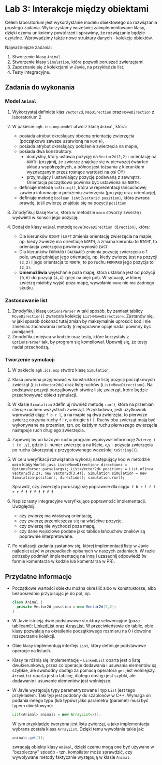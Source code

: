 # Lab 3: Interakcje między obiektami

Celem laboratorium jest wykorzystanie modelu obiektowego do rozwiązania prostego zadania. Wykorzystamy wcześniej zaimplementowane klasy, dzięki czemu unikniemy powtórzeń i sprawimy, że rozwiązanie będzie czytelne. Wprowadzimy także nowe struktury danych - kolekcje obiektów.

Najważniejsze zadania:

1. Stworzenie klasy `Animal`.
2. Stworzenie klasy `Simulation`, która pozwoli poruszać zwierzętami.
3. Zapoznanie się z kolekcjami w Javie, na przykładzie list.
4. Testy integracyjne.

## Zadania do wykonania

### Model `Animal`


1. Wykorzystaj definicje klas `Vector2d`, `MapDirection` oraz `MoveDirection` z laboratorium 2.
2. W pakiecie `agh.ics.oop.model` utwórz klasę `Animal`, która:
   * posiada atrybut określający obecną orientację zwierzęcia (początkowo zawsze ustawioną na `NORTH`),
   * posiada atrybut określający położenie zwierzęcia na mapie,
   * posiada dwa konstruktory:
     * domyślny, który ustawia pozycję na `Vector2d(2,2)` i orientację na `NORTH` (przyjmij, że zwierzę znajduje się w pierwszej ćwiartce układu współrzędnych, a północ jest tożsama z kierunkiem wyznaczanym przez rosnące wartości na osi OY)
     * przyjmujący i ustawiający pozycję podawaną z zewnątrz. Orientacja początkowa powinna być ustawiona na `NORTH`.
   * definiuje metodę `toString()`, która w reprezentacji łańcuchowej zawiera informacje o położeniu zwierzęcia (pozycję
     oraz orientację),
   * definiuje metodę `boolean isAt(Vector2d position)`, która zwraca prawdę, jeśli zwierzę znajduje się na pozycji `position`.
3. Zmodyfikuj klasę `World`, która w metodzie `main` stworzy zwierzę i wyświetli w konsoli jego pozycję.
4. Dodaj do klasy `Animal` metodę `move(MoveDirection direction)`, która:

      * Dla kierunków `RIGHT` i `LEFT` zmienia orientację zwierzęcia na mapie, np. kiedy zwierzę ma orientację `NORTH`, a
        zmiana kierunku to `RIGHT`, to orientacja zwierzęcia powinna wynosić `EAST`.
      * Dla kierunków `FORWARD` i `BACKWARD` zmienia pozycję zwierzęcia o 1 pole, uwzględniając jego orientację, np. kiedy zwierzę
        jest na pozycji `(2,2)` i jego orientacja to `NORTH`, to po ruchu `FORWARD` jego pozycja to `(2,3)`.
      * **Uniemożliwia** wyjechanie poza mapę, która ustalona jest od pozycji `(0,0)` do pozycji `(4,4)` (pięć na pięć pól). W
        sytuacji, w której zwierzę miałoby wyjść poza mapę, wywołanie `move` nie ma żadnego skutku.

### Zastosowanie list

1. Zmodyfikuj klasę `OptionsParser` w taki sposób, by zamiast tablicy `MoveDirection[]` zwracała kolekcję `List<MoveDirection>`. Zastanów się, w jaki sposób dokonać tutaj zmian by maksymalnie uprościć kod i nie zmieniać zachowania metody (niepoprawne opcje nadal powinny być pomijane!).
2. Zmodyfikuj miejsca w kodzie oraz testy, które korzystały z `OptionsParser` tak, by program się kompilował. Upewnij się, że testy nadal przechodzą. 

###  Tworzenie symulacji


1. W pakiecie `agh.ics.oop` stwórz klasę `Simulation`. 

2. Klasa powinna przyjmować w konstruktorze listę pozycji początkowych zwierząt (`List<Vector2d>`) oraz listę ruchów (`List<MoveDirection>`). Na podstawie pozycji początkowych stwórz listę zwierząt, które będzie przechowywać obiekt symulacji.

3. W klasie `Simulation` zdefiniuj również metodę `run()`, która na przemian steruje ruchem wszystkich zwierząt. Przykładowo, jeśli użytkownik wprowadzi ciąg: `f b r l`, a na mapie są dwa zwierzęta, to pierwsze zwierzę otrzyma ruchy `f` i `r`, a drugie `b` i `l`. Ruchy obu zwierząt mają być wykonywane na przemian, tzn. po każdym ruchu pierwszego zwierzęcia następuje ruch drugiego zwierzęcia.

4. Zapewnij by po każdym ruchu program wypisywał informację `Zwierzę i : (x ,y)`, gdzie `i`- numer zwierzęcia na liście, `x`,`y` - pozycja zwierzęcia po ruchu (skorzystaj z przygotowanego wcześniej `toString()`).

5. W celu weryfikacji rozwiązania wykonaj następujący kod w metodzie `main` klasy `World`:
       ```java
       List<MoveDirection> directions = OptionsParser.parse(args);
       List<Vector2d> positions = List.of(new Vector2d(2,2), new Vector2d(3,4));
       Simulation simulation = new Simulation(positions, directions);
       simulation.run();
       ```

    Sprawdź, czy zwierzęta poruszają się poprawnie dla ciągu: `f b r l f f r r f f f f f f f f`.

6. Napisz testy integracyjne weryfikujące poprawność implementacji. Uwzględnij:
    * czy zwierzę ma właściwą orientację, 
    * czy zwierzę przemieszcza się na właściwe pozycje,
    * czy zwierzę nie wychodzi poza mapę,
    * czy dane wejściowe podane jako tablica łańcuchów znaków są poprawnie interpretowane. 

7. Po realizacji zadania zastanów się, której implementacji listy w Javie najlepiej użyć w przypadkach opisanych w naszych zadaniach. W razie potrzeby podmień implementację na inną i uzasadnij odpowiedź (w formie komentarza w kodzie lub komentarza w PR).

    

## Przydatne informacje

* Początkowe wartości obiektu można określić albo w konstruktorze, albo bezpośrednio przypisując je do pól, np.

  ```java
  class Animal {
    private Vector2d position = new Vector2d(2,2);
  }
  ```
* W Javie istnieją dwie podstawowe struktury sekwencyjne (poza tablicami): [LinkedList](https://docs.oracle.com/en/java/javase/17/docs/api/java.base/java/util/LinkedList.html) oraz [ArrayList](https://docs.oracle.com/en/java/javase/17/docs/api/java.base/java/util/ArrayList.html). W przeciwieństwie do tablic, obie klasy pozwalają na określenie początkowego rozmiaru na 0 i dowolne rozszerzanie kolekcji. 
* Obie klasy implementują interfejs `List`, który definiuje podstawowe operacje na listach.
* Klasy te różnią się implementację - `LinkedList` oparta jest o listę dwukierunkową, przez co operacje dodawania i usuwania elementów są szybkie, ale swobodny dostęp za pomocą operatora `get` jest wolniejszy. `ArrayList` oparta jest o tablicę, dlatego dostęp jest szybki, ale dodawanie i usuwanie elementów jest wolniejsze.
* W Javie występują typy parametryzowane i typ `List` jest tego przykładem. Taki typ jest podobny do szablonów w C++. Wymaga on podania innego typu (lub typów) jako parametru (parametr musi być typem obiektowym):
    ```java
    List<Animal> animals = new ArrayList<>();
    ```
  W tym przykładzie tworzona jest lista zwierząt, a jako implementacja wybrana została klasa `ArrayList`. Dzięki temu
  wywołania takie jak:
    ```java
    animals.get(1);
    ```
  zwracają obiekty klasy `Animal`, dzięki czemu mogą one być używane w "bezpieczny" sposób - tzn. kompilator może sprawdzić,
  czy wywoływane metody faktycznie występują w klasie `Animal`.
